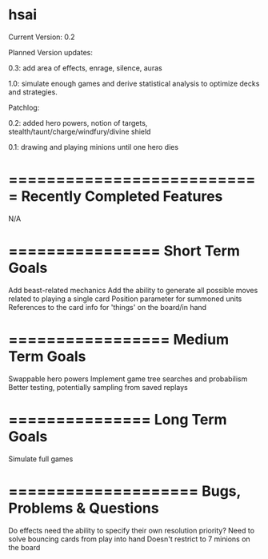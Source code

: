 hsai
====

Current Version: 0.2

Planned Version updates:

0.3: add area of effects, enrage, silence, auras

1.0: simulate enough games and derive statistical analysis to optimize decks and strategies.

Patchlog:

0.2: added hero powers, notion of targets, stealth/taunt/charge/windfury/divine shield

0.1: drawing and playing minions until one hero dies

===========================
Recently Completed Features
===========================

N/A


================
Short Term Goals
================

Add beast-related mechanics
Add the ability to generate all possible moves related to playing a single card
Position parameter for summoned units
References to the card info for 'things' on the board/in hand

=================
Medium Term Goals
=================

Swappable hero powers
Implement game tree searches and probabilism
Better testing, potentially sampling from saved replays


===============
Long Term Goals
===============

Simulate full games


====================
Bugs, Problems & Questions
====================

Do effects need the ability to specify their own resolution priority?
Need to solve bouncing cards from play into hand
Doesn't restrict to 7 minions on the board